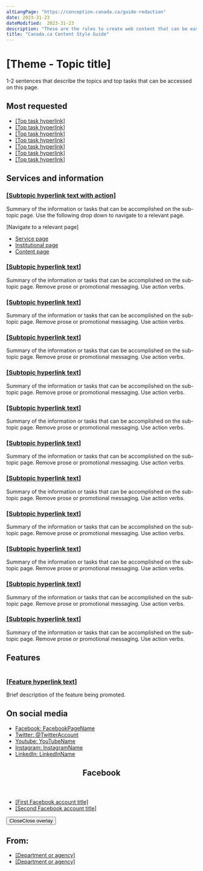 ```yaml
---
altLangPage: "https://conception.canada.ca/guide-redaction"
date: 2023-31-23
dateModified:  2023-31-23
description: "These are the rules to create web content that can be easily found, understood and used."
title: "Canada.ca Content Style Guide"
---
```

<div class="container">
	<div class="row">
		<div class="col-md-6">
			<h1 property="name" id="wb-cont">[Theme - Topic title]</h1>
			<p>1-2 sentences that describe the topics and top tasks that can be accessed on this page.</p>
		</div>
		<div class="col-md-6 mrgn-tp-sm hidden-sm hidden-xs provisional gc-topic-bg">
			<div data-bgimg="imgages/letter.png"></div>
		</div>
	</div>
</div>
<section class="well well-sm provisional gc-most-requested">
	<div class="container">
		<div class="row">
			<div class="col-md-2">
				<h2>Most requested</h2>
			</div>
			<div class="col-md-10">
				<ul class="colcount-md-2">
					<li><a href="#">[Top task hyperlink]</a></li>
					<li><a href="#">[Top task hyperlink]</a></li>
					<li><a href="#">[Top task hyperlink]</a></li>
					<li><a href="#">[Top task hyperlink]</a></li>
					<li><a href="#">[Top task hyperlink]</a></li>
					<li><a href="#">[Top task hyperlink]</a></li>
					<li><a href="#">[Top task hyperlink]</a></li>
				</ul>
			</div>
		</div>
	</div>
</section>
<div class="container">
	<section class="gc-srvinfo">
		<h2 class="wb-inv">Services and information</h2>
		<div class="row wb-eqht-grd">
			<div class="col-md-4">
				<h3><a href="#">[Subtopic hyperlink text with action]</a></h3>
				<p>Summary of the information or tasks that can be accomplished on the sub-topic page. Use the following drop down to navigate to a relevant page.</p>
				<div class="wb-fieldflow" data-wb-fieldflow='{"inline": true, "defaultselectedlabel": false, "i18n": { "btn": "Go"} }'>
					<p>[Navigate to a relevant page]</p>
					<ul>
						<li><a href="../service-en.html">Service page</a></li>
						<li><a href="../institutional/institution-en.html">Institutional page</a></li>
						<li><a href="../content-en.html">Content page</a></li>
					</ul>
				</div>
			</div>
			<div class="col-md-4">
				<h3><a href="#">[Subtopic hyperlink text]</a></h3>
				<p>Summary of the information or tasks that can be accomplished on the sub-topic page. Remove prose or promotional messaging. Use action verbs.</p>
			</div>
			<div class="col-md-4">
				<h3><a href="#">[Subtopic hyperlink text]</a></h3>
				<p>Summary of the information or tasks that can be accomplished on the sub-topic page. Remove prose or promotional messaging. Use action verbs.</p>
			</div>
			<div class="col-md-4">
				<h3><a href="#">[Subtopic hyperlink text]</a></h3>
				<p>Summary of the information or tasks that can be accomplished on the sub-topic page. Remove prose or promotional messaging. Use action verbs.</p>
			</div>
			<div class="col-md-4">
				<h3><a href="#">[Subtopic hyperlink text]</a></h3>
				<p>Summary of the information or tasks that can be accomplished on the sub-topic page. Remove prose or promotional messaging. Use action verbs.</p>
			</div>
			<div class="col-md-4">
				<h3><a href="#">[Subtopic hyperlink text]</a></h3>
				<p>Summary of the information or tasks that can be accomplished on the sub-topic page. Remove prose or promotional messaging. Use action verbs.</p>
			</div>
			<div class="col-md-4">
				<h3><a href="#">[Subtopic hyperlink text]</a></h3>
				<p>Summary of the information or tasks that can be accomplished on the sub-topic page. Remove prose or promotional messaging. Use action verbs.</p>
			</div>
			<div class="col-md-4">
				<h3><a href="#">[Subtopic hyperlink text]</a></h3>
				<p>Summary of the information or tasks that can be accomplished on the sub-topic page. Remove prose or promotional messaging. Use action verbs.</p>
			</div>
			<div class="col-md-4">
				<h3><a href="#">[Subtopic hyperlink text]</a></h3>
				<p>Summary of the information or tasks that can be accomplished on the sub-topic page. Remove prose or promotional messaging. Use action verbs.</p>
			</div>
			<div class="col-md-4">
				<h3><a href="#">[Subtopic hyperlink text]</a></h3>
				<p>Summary of the information or tasks that can be accomplished on the sub-topic page. Remove prose or promotional messaging. Use action verbs.</p>
			</div>
			<div class="col-md-4">
				<h3><a href="#">[Subtopic hyperlink text]</a></h3>
				<p>Summary of the information or tasks that can be accomplished on the sub-topic page. Remove prose or promotional messaging. Use action verbs.</p>
			</div>
			<div class="col-md-4">
				<h3><a href="#">[Subtopic hyperlink text]</a></h3>
				<p>Summary of the information or tasks that can be accomplished on the sub-topic page. Remove prose or promotional messaging. Use action verbs.</p>
			</div>
		</div>
	</section>
	<div class="row mrgn-tp-xl">
		<div class="col-md-8">
			<section class="gc-features">
				<h2 class="wb-inv">Features</h2>
				<div class="row">
					<div class="col-md-6">
						<img class="img-responsive thumbnail mrgn-bttm-sm" src="../../components/gc-features/img/feature-360x203.png" alt=""/>
					</div>
					<div class="col-md-6">
						<h3 class="h5"><a class="stretched-link" href="#">[Feature hyperlink text]</a></h3>
						<p>Brief description of the feature being promoted.</p>
					</div>
				</div>
			</section>
		</div>
		<div class="col-md-4"><section class="provisional gc-followus">
	<h2>On social media</h2>
	<ul>
		<li>
			<a href="#facebook" class="facebook wb-lbx"><span class="wb-inv">Facebook: </span>FacebookPageName</a>
		</li>
		<li>
			<a href="#" rel="external" class="twitter"><span class="wb-inv">Twitter: </span>@TwitterAccount</a>
		</li>
		<li>
			<a href="#" rel="external" class="youtube"><span class="wb-inv">Youtube: </span>YouTubeName</a>
		</li>
		<li>
			<a href="#" rel="external" class="instagram"><span class="wb-inv">Instagram: </span>InstagramName</a>
		</li>
		<li>
			<a href="#" rel="external" class="linkedin"><span class="wb-inv">LinkedIn: </span>LinkedInName</a>
		</li>
	</ul>
</section>
<section id="facebook" class="modal-dialog modal-content overlay-def mfp-hide">
	<header class="modal-header">
		<h2 class="modal-title" id="lbx-title">Facebook</h2>
	</header>
	<div class="modal-body">
		<ul class="list-unstyled lst-spcd">
			<li>
				<a href="#" rel="external">[First Facebook account title]</a>
			</li>
			<li>
				<a href="#" rel="external">[Second Facebook account title]</a>
			</li>
		</ul>
	</div>
	<div class="modal-footer">
		<button type="button" class="btn btn-sm btn-primary pull-left popup-modal-dismiss">Close<span class="wb-inv">Close overlay</span></button>
	</div>
</section>
</div>
	</div>
	<section class="provisional gc-contributors">
		<h2>From:</h2>
		<ul>
			<li><a href="#">[Department or agency]</a></li>
			<li><a href="#">[Department or agency]</a></li>
		</ul>
	</section>
</div>
